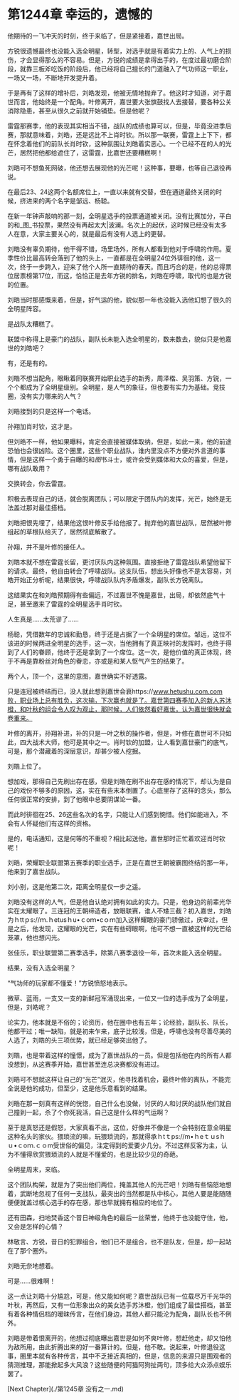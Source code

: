 # 第1244章 幸运的，遗憾的

他期待的一飞冲天的时刻，终于来临了，但是紧接着，嘉世出局。

方锐很遗憾最终也没能入选全明星，转型，对选手就是有着实力上的、人气上的损伤，才会显得那么的不容易。但是，方锐的成绩是拿得出手的，在度过最初磨合阶段，就靠三板斧吃饭的阶段后，他已经将自己擅长的门道融入了气功师这一职业，一场又一场，不断地开发提升着。

于是再有了这样的增补后，刘皓发现，他被无情地抛弃了。他这时才知道，对于嘉世而言，他始终是一个配角。叶修离开，嘉世要大张旗鼓找人去接替，要各种公关消除隐患，甚至从很久之前就开始铺垫。但是他呢？

雷霆那赛季，他的表现其实相当不错，战队的成绩也算可以，但是，毕竟没进季后赛，那就意味着，刘皓，还是远比不上肖时钦。所以那一联赛，雷霆上上下下，都在怀念着他们的前队长肖时钦，这种氛围让刘皓着实恶心。一个已经不在的人的光芒，居然把他都给遮住了，这雷霆，比嘉世还要糟糕啊！

刘皓可不想鱼死网破，他还想去展现他的光芒呢！这种事，要曝，也等自己退役再说。

在最后23、24这两个名额席位上，一直以来就有交替，但在通道最终关闭的时候，挤进来的两个名字是邹远、杨聪。

在新一年钟声敲响的那一刻，全明星选手的投票通道被关闭。没有比赛加分，平白的和_图_书投票，果然没有再起太大|波澜。名次上的起伏，这时候已经没有太多人在意，大家主要关心的，就是最后有没有人选上的更替。

刘皓没有辜负期待，他干得不错，场里场外，所有人都看到他对于呼啸的作用。夏季性价比最高转会落到了他的头上，一直都是在全明星24位外徘徊的他，这一次，终于一步跨入，迎来了他个人所一直期待的春天。而且巧合的是，他的总得票位居票榜第17位，而这，恰恰正是去年方锐的排名，刘皓在呼啸，取代的也是方锐的位置。

刘皓当时那感慨来着，但是，好气运的他，貌似那一年也没能入选他幻想了很久的全明星阵容。

是战队太糟糕了。

联盟中称得上是豪门的战队，副队长未能入选全明星的，数来数去，貌似只是他嘉世的刘皓吧？

有，还是有的。

刘皓不想当配角，眼瞅着同联赛开始职业选手的新秀，周泽楷、吴羽策、方锐，一个个都成为了全明星级别。全明星，是人气的象征，但也要有实力为基础。竞技圈，没有实力哪来的人气？

刘皓接到的只是这样一个电话。

孙翔加肖时钦，这才是。

但刘皓不一样，他如果曝料，肯定会直接被媒体取纳，但是，如此一来，他的前途恐怕也会很凶险。这个圈里，这些个职业战队，谁内里没点不方便对外言道的事情，但是这样一个勇于自曝的和*图*书斗士，或许会受到媒体和大众的喜爱，但是，哪有战队敢用？

交换转会，你去雷霆。

积极去表现自己的话，就会脱离团队；可以限定于团队内的发挥，光芒，始终是无法盖过那对最佳搭档。

刘皓把恨先埋了，结果他这恨叶修反手给他报了。抛弃他的嘉世战队，居然被叶修组起的草根队给灭了，居然彻底解散了。

孙翔，并不是叶修的接任人。

刘皓本就不想在雷霆长留，更讨厌队内这种氛围。直接拒绝了雷霆战队希望他留下的请求。最终，他自由转会了呼啸战队。这支队伍，想出头好像也不是太容易，刘皓开始正分析呢，结果很快，呼啸战队队内矛盾爆发，副队长方锐离队。

这结果实在和刘皓预期得有些偏远，不过嘉世不愧是嘉世，出局，却依然底气十足，甚至邀来了雷霆的全明星选手肖时钦。

人生真是……太荒谬了……

杨聪，凭借数年的忠诚和勤恳，终于还是占据了一个全明星的席位。邹远，这位不该进的时候两进全明星的选手，这一次，当他拥有了真正映衬的发挥时，也终于得到了人们的眷顾，他终于还是拿到了一个席位。这一次，是他价值的真正体现，终于不再是靠粉丝对角色的眷恋，亦或是和某人怄气产生的结果了。

两个人，顶一个，这里的意图，嘉世确实不好透露。

只是连冠被终结而已，没人就此想到嘉世会衰https://www.hetushu.com.com败，职业场上总有胜负，这次输，下次赢也就是了。嘉世第四赛季加入的新人苏沐橙，和叶秋的组合令人叹为观止，那时候，人们依然看好嘉世，认为嘉世很快就会卷重来。

叶修的离开，孙翔补进，补的只是一叶之秋的操作者，但是，叶修在嘉世可不只如此，四大战术大师，他可是其中之一。肖时钦的加盟，让人看到嘉世豪门的底气，可是，那个潜藏着的深层意识，却甚少被人挖掘。

刘皓上位了。

想加戏，那得自己先刷出存在感，但是刘皓在刷不出存在感的情况下，却认为是自己的戏份不够多的原因，这，实在有些末本倒置了。心底里存了这样的念头，那么任何很正常的安排，到了他眼中总要阴谋论一番。

而此时徘徊在25、26这些名次的名字，只能让人们感到惋惜。他们如能进入，不会有人怀疑他们有这样的资格。

是的，电话通知，这是何等的不重视？相比起送他，嘉世那时正忙着欢迎肖时钦呢！

刘皓，荣耀职业联盟第五赛季的职业选手，正是在嘉世王朝被霸图终结的那一年，他来到了嘉世战队。

刘小别，这是他第二次，距离全明星仅一步之遥。

刘皓没有这样的人气，但是他自认绝对拥有如此的实力。只是，他身边的前辈光华实在太耀眼了。三连冠的王朝缔造者，放眼联赛，谁人不矮三截？初入嘉世，刘皓为ｈttｐs://ｍ.ｈetusｈu•ｃoｍ•cｏｍ加入这样耀眼的豪门骄傲过，庆幸过，但是之后，他发现，这耀眼的光芒，实在有些碍眼啊，他可不想一直被这样的光芒给笼罩，他也想闪光。

张佳乐，职业联盟第二赛季选手，除第八赛季退役一年，首次未能入选全明星。

结果，没有入选全明星？

“气功师的玩家都不懂爱！”方锐愤怒地表示。

微草、蓝雨，一支又一支的新鲜冠军涌现出来，一位又一位的选手成为了全明星，但是，刘皓呢？

论实力，他本就是不俗的；论资历，他在圈中也有五年；论经验，副队长、队长，他都干过；唯一缺陷，就是初来乍来，底子比较浅，但是，呼啸也没有尽善尽美的人选了，刘皓的头三项优势，就已经足够突出他了。

刘皓，也是带着这样的憧憬，成为了嘉世战队的一员。但是包括他在内的所有人都没想到，从这赛季开始，嘉世甚至连总决赛都没有进过。

刘皓可不想就这样让自己的“光芒”泯灭，他寻找着机会，最终叶修的离队，不能完全说是他的成功，但至少，这是他乐意看到的结果。

刘皓在那一刻真有这样的恍惚，自己什么也没做，讨厌的人和讨厌的战队他们就自己撞到一起，杀了个你死我活，自己这是什么样的气运啊？

至于是真怒还是假怒，大家真看不出，这位，好像并不像是一个会特别在意全明星这种名头的家伙。猥琐流的嘛，玩猥琐流的，那就得承ｈtｔps://m•ｈeｔｕsｈｕ•ｃoｍ.ｃｏm受世俗的偏见，注定得到的爱要少几分。不过这样反客为主，认为不懂得欣赏猥琐流的人就是不懂爱的，也是比较少见的奇葩。

全明星周末，来临。

这个团队构架，就是为了突出他们两位，掩盖其他人的光芒吧！刘皓有些恼怒地想着，武断地忽视了任何一支战队，最突出的当然都是队中核心，其他人要是能随随便便就盖过核心选手的存在感，那也早就拥有相应的地位了。

还有田森，扫地焚香这个昔日神级角色的最后一丝荣誉，他终于也没能守住，他，又会是怎样的心情？

林敬言、方锐，昔日的犯罪组合，他们已不是组合，也不是队友，但是，却一起站在了那个圈外。

刘皓无奈地想着。

可是……很难啊！

这一点让刘皓十分尴尬，可是，他又能如何呢？嘉世战队已有一位载尽万千光华的叶秋，再然后，又有一位形象出众的美女选手苏沐橙，他们组成了最佳搭档，甚至有着各种情侣档的暧昧传言，在他们身边，其他人都只能沦为配角，副队长也不例外。

刘皓是带着恨离开的，他想过彻底曝出嘉世是如何不爽叶修，想赶他走，却又怕他为敌所用，由此折腾出来的好一番算计的。但是，他不敢。说起来，叶修退役这事，圈里本就有各种传言，其中不乏接近真相的，但是，信息的来源只是围观者的猜测推理，那能掀起多大风浪？这些随便的阿猫阿狗扯两句，顶多给大众添点娱乐罢了。



[Next Chapter](./第1245章 没有之一.md)